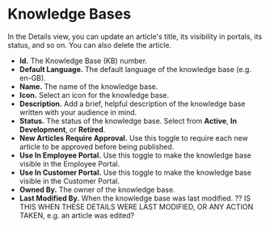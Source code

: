 # Knowledge Bases
In the Details view, you can update an article's title, its visibility in portals, its status, and so on. You can also delete the article.

* **Id.** The Knowledge Base (KB) number.
* **Default Language.** The default language of the knowledge base (e.g. en-GB).
* **Name.** The name of the knowledge base.
* **Icon.** Select an icon for the knowledge base.
* **Description.** Add a brief, helpful description of the knowledge base written with your audience in mind.
* **Status.** The status of the knowledge base. Select from **Active**, **In Development**, or **Retired**.
* **New Articles Require Approval.** Use this toggle to require each new article to be approved before being published.
* **Use In Employee Portal.** Use this toggle to make the knowledge base visible in the Employee Portal.
* **Use In Customer Portal.** Use this toggle to make the knowledge base visible in the Customer Portal.
* **Owned By.** The owner of the knowledge base.
* **Last Modified By.** When the knowledge base was last modified. ?? IS THIS WHEN THESE DETAILS WERE LAST MODIFIED, OR ANY ACTION TAKEN, e.g. an article was edited?


